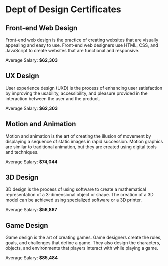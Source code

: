 # Dept of Design Certificates

## Front-end Web Design
Front-end web design is the practice of creating websites that are visually appealing and easy to use. Front-end web designers use HTML, CSS, and JavaScript to create websites that are functional and responsive.

Average Salary: **$62,303**

## UX Design
User experience design (UXD) is the process of enhancing user satisfaction by improving the usability, accessibility, and pleasure provided in the interaction between the user and the product.

Average Salary: **$62,303**

## Motion and Animation
Motion and animation is the art of creating the illusion of movement by displaying a sequence of static images in rapid succession. Motion graphics are similar to traditional animation, but they are created using digital tools and techniques.

Average Salary: **$74,044**

## 3D Design
3D design is the process of using software to create a mathematical representation of a 3-dimensional object or shape. The creation of a 3D model can be achieved using specialized software or a 3D printer.

Average Salary: **$56,867**

## Game Design
Game design is the art of creating games. Game designers create the rules, goals, and challenges that define a game. They also design the characters, objects, and environments that players interact with while playing a game.

Average Salary: **$85,484**